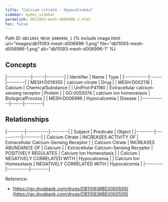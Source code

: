```yaml
---
title: "Calcium citrate - Hypocalcemia"
sidebar: mydoc_sidebar
permalink: db11093-mesh-d006996-1.html
toc: false 
---
```



Path ID: `DB11093_MESH_D006996_1`
{% include image.html url="images/db11093-mesh-d006996-1.png" file="db11093-mesh-d006996-1.png" alt="db11093-mesh-d006996-1" %}

## Concepts

|------------|------|---------|
| Identifier | Name | Type    |
|------------|------|---------|
| MESH:D019355 | calcium citrate | Drug |
| MESH:D002118 | Calcium | ChemicalSubstance |
| UniProt:P41180 | Extracellular calcium-sensing receptor | Protein |
| GO:0055074 | calcium ion homeostasis | BiologicalProcess |
| MESH:D006996 | Hypocalcemia | Disease |
|------------|------|---------|

## Relationships

|---------|-----------|---------|
| Subject | Predicate | Object  |
|---------|-----------|---------|
| Calcium Citrate | INCREASES ACTIVITY OF | Extracellular Calcium-Sensing Receptor |
| Calcium Citrate | INCREASES ABUNDANCE OF | Calcium |
| Extracellular Calcium-Sensing Receptor | POSITIVELY REGULATES | Calcium Ion Homeostasis |
| Calcium | NEGATIVELY CORRELATED WITH | Hypocalcemia |
| Calcium Ion Homeostasis | NEGATIVELY CORRELATED WITH | Hypocalcemia |
|---------|-----------|---------|

Reference: 
  - [https://go.drugbank.com/drugs/DB11093#BE0000509](https://go.drugbank.com/drugs/DB11093#BE0000509)
